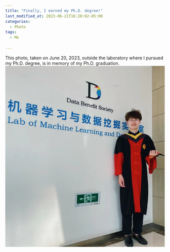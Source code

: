 ```yaml
---
title: "Finally, I earned my Ph.D. degree!"
last_modified_at: 2023-06-21T16:20:02-05:00
categories:
  - Photo
tags:
  - Me

---
```


This photo, taken on June 20, 2023, outside the laboratory where I pursued my Ph.D. degree, is in memory of my Ph.D. graduation.  <br/><img src='/assets/images/Ph.D-Graduation.jpg'>
